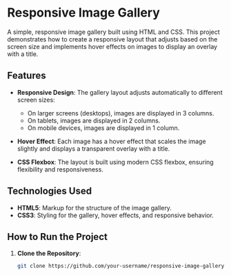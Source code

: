 # Responsive Image Gallery

A simple, responsive image gallery built using HTML and CSS. This project demonstrates how to create a responsive layout that adjusts based on the screen size and implements hover effects on images to display an overlay with a title.

## Features

- **Responsive Design**: The gallery layout adjusts automatically to different screen sizes:
  - On larger screens (desktops), images are displayed in 3 columns.
  - On tablets, images are displayed in 2 columns.
  - On mobile devices, images are displayed in 1 column.
  
- **Hover Effect**: Each image has a hover effect that scales the image slightly and displays a transparent overlay with a title.
  
- **CSS Flexbox**: The layout is built using modern CSS flexbox, ensuring flexibility and responsiveness.

## Technologies Used

- **HTML5**: Markup for the structure of the image gallery.
- **CSS3**: Styling for the gallery, hover effects, and responsive behavior.

## How to Run the Project

1. **Clone the Repository**:
   ```bash
   git clone https://github.com/your-username/responsive-image-gallery.git
